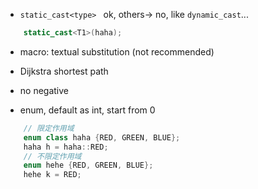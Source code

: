 - `static_cast<type> ` ok, others-> no, like `dynamic_cast`...
```c++
	static_cast<T1>(haha);
```
- ​macro: textual substitution (not recommended)

- Dijkstra shortest path
 - no negative
 
- enum, default as int, start from 0
```c++
	// 限定作用域
	enum class haha {RED, GREEN, BLUE};
	haha h = haha::RED;
	// 不限定作用域
	enum hehe {RED, GREEN, BLUE};
	hehe k = RED;
```
